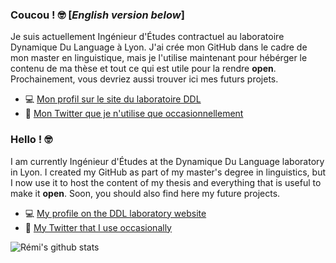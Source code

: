 ### Coucou ! 🤓 \[_English version below_\]

Je suis actuellement Ingénieur d'Études contractuel au laboratoire Dynamique Du Language à Lyon.
J'ai crée mon GitHub dans le cadre de mon master en linguistique, mais je l'utilise maintenant pour hébérger le contenu de ma thèse et tout ce qui est utile pour la rendre **open**.
Prochainement, vous devriez aussi trouver ici mes futurs projets.

- 💻 [Mon profil sur le site du laboratoire DDL](http://www.ddl.cnrs.fr/Annuaires/Index.asp?Langue=FR&Page=Remi%20ANSELME)
- 🦋 [Mon Twitter que je n'utilise que occasionnellement](https://twitter.com/ranselme1)

### Hello ! 🤓

I am currently Ingénieur d'Études at the Dynamique Du Language laboratory in Lyon.
I created my GitHub as part of my master's degree in linguistics, but I now use it to host the content of my thesis and everything that is useful to make it **open**.
Soon, you should also find here my future projects.

- 💻 [My profile on the DDL laboratory website](http://www.ddl.cnrs.fr/Annuaires/Index.asp?Langue=EN&Page=Remi%20ANSELME)
- 🦋 [My Twitter that I use occasionally](https://twitter.com/ranselme1)

![Rémi's github stats](https://github-readme-stats.vercel.app/api?username=ranselme&show_icons=true)
